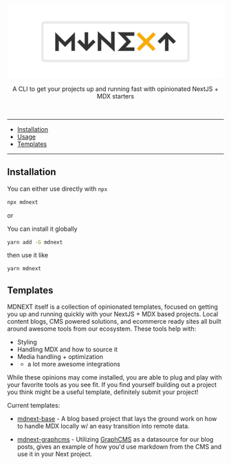 <!-- markdownlint-disable MD033 MD041 -->

![mdnext](./mdnext.png)

<div align="center">

A CLI to get your projects up and running fast with opinionated NextJS + MDX starters

<br/>

</div>

---

- [Installation](#installation)
- [Usage](#usage)
- [Templates](#templates)

---

## Installation

You can either use directly with `npx`
```bash
npx mdnext
```

or

You can install it globally
```bash
yarn add -G mdnext
```
then use it like 
```bash
yarn mdnext
```


## Templates

MDNEXT itself is a collection of opinionated templates, focused on getting you up and running quickly with your NextJS + MDX based projects. Local content blogs, CMS powered solutions, and ecommerce ready sites all built around awesome tools from our ecosystem. These tools help with:

- Styling
- Handling MDX and how to source it
- Media handling + optimization
- + a lot more awesome integrations

While these opinions may come installed, you are able to plug and play with your favorite tools as you see fit.
If you find yourself building out a project you think might be a useful template, definitely submit your project!

Current templates:
- [mdnext-base](https://github.com/domitriusclark/mdnext-base) -
A blog based project that lays the ground work on how to handle MDX locally w/ an easy transition into remote data. 

- [mdnext-graphcms](https://github.com/domitriusclark/mdnext-graphcms) -
Utilizing [GraphCMS](https://graphcms.com) as a datasource for our blog posts, gives an example of how you'd use markdown from the CMS and use it in your Next project.

